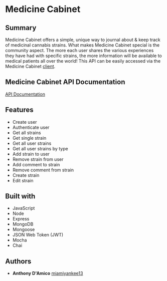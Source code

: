 # Medicine Cabinet

## Summary
Medicine Cabinet offers a simple, unique way to journal about & keep track of medicinal cannabis strains.
What makes Medicine Cabinet special is the community aspect. The more each user shares the various experiences they have had with specific strains, the more information will be available to medical patients all over the world! This API can be easily accessed via the Medicine Cabinet [client](https://github.com/miamiyankee13/medicine-cabinet-react-client).

## Medicine Cabinet API Documentation
[API Documentation](https://miamiyankee13.github.io/api-docs-medicine-cabinet/#introduction)

## Features
* Create user
* Authenticate user
* Get all strains
* Get single strain
* Get all user strains
* Get all user strains by type
* Add strain to user
* Remove strain from user
* Add comment to strain
* Remove comment from strain
* Create strain
* Edit strain

## Built with
* JavaScript
* Node
* Express
* MongoDB
* Mongoose
* JSON Web Token (JWT)
* Mocha
* Chai

## Authors
* **Anthony D'Amico** [miamiyankee13](https://github.com/miamiyankee13)